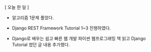 [ 오늘 한 일 ]

- 알고리즘 1문제 풀었다.

- Django REST Framework Tutorial 1~3 진행하였다.

- Django로 배우는 쉽고 빠른 웹 개발 파이썬 웹프로그래밍 책 읽고 Django Tutorial 썼던 글 내용 추가했다.
